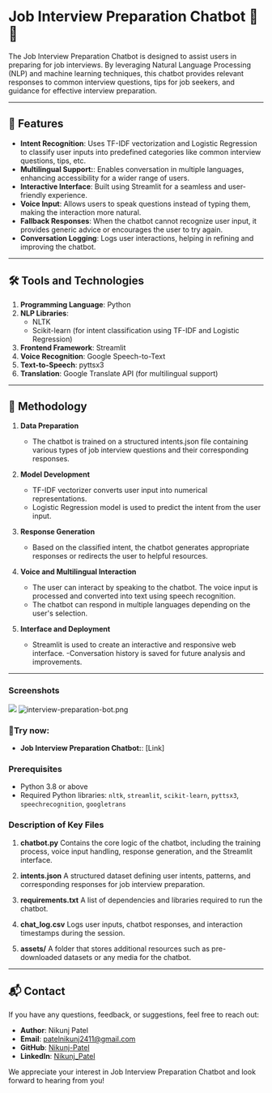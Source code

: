 # Job Interview Preparation Chatbot 🤖💼

The Job Interview Preparation Chatbot is designed to assist users in preparing for job interviews. By leveraging Natural Language Processing (NLP) and machine learning techniques, this chatbot provides relevant responses to common interview questions, tips for job seekers, and guidance for effective interview preparation.

---

## 🚀 Features

- **Intent Recognition**: Uses TF-IDF vectorization and Logistic Regression to classify user inputs into predefined categories like common interview questions, tips, etc.
- **Multilingual Support:**: Enables conversation in multiple languages, enhancing accessibility for a wider range of users.
- **Interactive Interface**: Built using Streamlit for a seamless and user-friendly experience.
- **Voice Input**: Allows users to speak questions instead of typing them, making the interaction more natural.
- **Fallback Responses**: When the chatbot cannot recognize user input, it provides generic advice or encourages the user to try again.
- **Conversation Logging**: Logs user interactions, helping in refining and improving the chatbot.

---

## 🛠️ Tools and Technologies

1. **Programming Language**: Python
2. **NLP Libraries**:  
   - NLTK  
   - Scikit-learn (for intent classification using TF-IDF and Logistic Regression)
3. **Frontend Framework**: Streamlit
4. **Voice Recognition**: Google Speech-to-Text
5. **Text-to-Speech**: pyttsx3
6. **Translation**: Google Translate API (for multilingual support)


---

## 🧠 Methodology

1. **Data Preparation**  
   - The chatbot is trained on a structured intents.json file containing various types of job interview questions and their corresponding responses.

2. **Model Development**  
   - TF-IDF vectorizer converts user input into numerical representations.
   - Logistic Regression model is used to predict the intent from the user input.

3. **Response Generation**  
   - Based on the classified intent, the chatbot generates appropriate responses or redirects the user to helpful resources.
   
4. **Voice and Multilingual Interaction**
   - The user can interact by speaking to the chatbot. The voice input is processed and converted into text using speech recognition.
   - The chatbot can respond in multiple languages depending on the user's selection.

5. **Interface and Deployment**  
   - Streamlit is used to create an interactive and responsive web interface.
   -Conversation history is saved for future analysis and improvements.

---
### Screenshots
![](C:\Users\NET\Downloads\interview-preparation-bot.png)
![interview-preparation-bot.png](..%2Finterview-preparation-bot.png)

### 🤖Try now:
- **Job Interview Preparation Chatbot:**: [Link]
  
### Prerequisites
- Python 3.8 or above
- Required Python libraries: `nltk`, `streamlit`, `scikit-learn`, `pyttsx3`, `speechrecognition`, `googletrans` 


### Description of Key Files
1. **chatbot.py**
   Contains the core logic of the chatbot, including the training process, voice input handling, response generation, and the Streamlit interface.

2. **intents.json**
   A structured dataset defining user intents, patterns, and corresponding responses for job interview preparation.

3. **requirements.txt**
   A list of dependencies and libraries required to run the chatbot.

4. **chat_log.csv**
   Logs user inputs, chatbot responses, and interaction timestamps during the session.

5. **assets/**
   A folder that stores additional resources such as pre-downloaded datasets or any media for the chatbot.
---

## 📬 Contact

If you have any questions, feedback, or suggestions, feel free to reach out:

- **Author**: Nikunj Patel  
- **Email**: [patelnikunj2411@gmail.com](mailto:patelnikunj2411@gmail.com)  
- **GitHub**: [Nikunj-Patel](https://github.com/Nikunjpatel2411)  
- **LinkedIn**: [Nikunj_Patel](https://www.linkedin.com/in/nikunj-patel-68b428214/)  

We appreciate your interest in Job Interview Preparation Chatbot and look forward to hearing from you!


